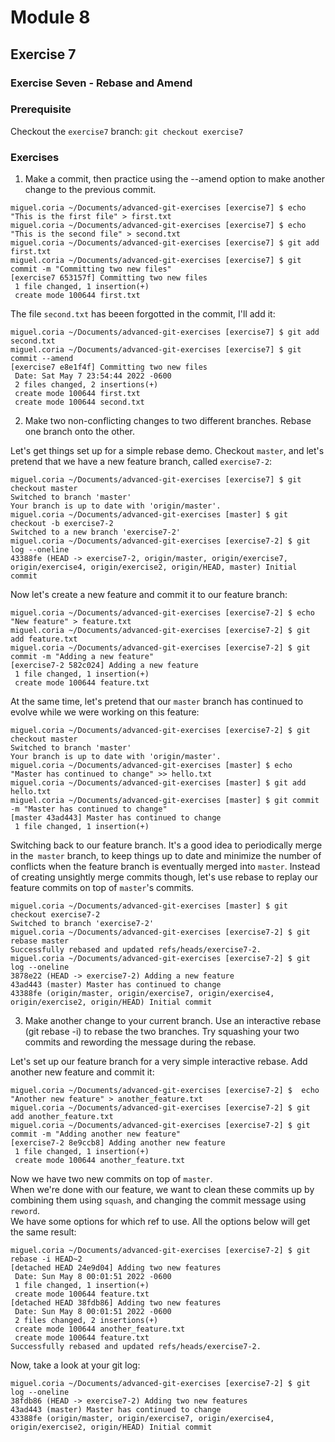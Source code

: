 # Module 8
## Exercise 7

### Exercise Seven - Rebase and Amend  

### Prerequisite
Checkout the `exercise7` branch:  `git checkout exercise7`  

### Exercises  
1. Make a commit, then practice using the --amend option to make another change to the previous commit.  
```
miguel.coria ~/Documents/advanced-git-exercises [exercise7] $ echo "This is the first file" > first.txt
miguel.coria ~/Documents/advanced-git-exercises [exercise7] $ echo "This is the second file" > second.txt
miguel.coria ~/Documents/advanced-git-exercises [exercise7] $ git add first.txt
miguel.coria ~/Documents/advanced-git-exercises [exercise7] $ git commit -m "Committing two new files"
[exercise7 653157f] Committing two new files
 1 file changed, 1 insertion(+)
 create mode 100644 first.txt
 ```

The file `second.txt` has beeen forgotted in the commit, I'll add it:  
```
miguel.coria ~/Documents/advanced-git-exercises [exercise7] $ git add second.txt
miguel.coria ~/Documents/advanced-git-exercises [exercise7] $ git commit --amend
[exercise7 e8e1f4f] Committing two new files
 Date: Sat May 7 23:54:44 2022 -0600
 2 files changed, 2 insertions(+)
 create mode 100644 first.txt
 create mode 100644 second.txt
```

2. Make two non-conflicting changes to two different branches. Rebase one branch onto the other.  

Let's get things set up for a simple rebase demo. Checkout `master`, and let's pretend that we have a new feature branch, called `exercise7-2`:
```
miguel.coria ~/Documents/advanced-git-exercises [exercise7] $ git checkout master
Switched to branch 'master'
Your branch is up to date with 'origin/master'.
miguel.coria ~/Documents/advanced-git-exercises [master] $ git checkout -b exercise7-2
Switched to a new branch 'exercise7-2'
miguel.coria ~/Documents/advanced-git-exercises [exercise7-2] $ git log --oneline
43388fe (HEAD -> exercise7-2, origin/master, origin/exercise7, origin/exercise4, origin/exercise2, origin/HEAD, master) Initial commit
```

Now let's create a new feature and commit it to our feature branch:  
```
miguel.coria ~/Documents/advanced-git-exercises [exercise7-2] $ echo "New feature" > feature.txt
miguel.coria ~/Documents/advanced-git-exercises [exercise7-2] $ git add feature.txt
miguel.coria ~/Documents/advanced-git-exercises [exercise7-2] $ git commit -m "Adding a new feature"
[exercise7-2 582c024] Adding a new feature
 1 file changed, 1 insertion(+)
 create mode 100644 feature.txt
```

At the same time, let's pretend that our `master` branch has continued to evolve while we were working on this feature:  
```
miguel.coria ~/Documents/advanced-git-exercises [exercise7-2] $ git checkout master
Switched to branch 'master'
Your branch is up to date with 'origin/master'.
miguel.coria ~/Documents/advanced-git-exercises [master] $ echo "Master has continued to change" >> hello.txt
miguel.coria ~/Documents/advanced-git-exercises [master] $ git add hello.txt
miguel.coria ~/Documents/advanced-git-exercises [master] $ git commit -m "Master has continued to change"
[master 43ad443] Master has continued to change
 1 file changed, 1 insertion(+)
 ```

 Switching back to our feature branch. It's a good idea to periodically merge in the` master` branch, to keep things up to date and minimize the number of conflicts when the feature branch is eventually merged into `master`. Instead of creating unsightly merge commits though, let's use rebase to replay our feature commits on top of `master`'s commits.  
```
miguel.coria ~/Documents/advanced-git-exercises [master] $ git checkout exercise7-2
Switched to branch 'exercise7-2'
miguel.coria ~/Documents/advanced-git-exercises [exercise7-2] $ git rebase master
Successfully rebased and updated refs/heads/exercise7-2.
miguel.coria ~/Documents/advanced-git-exercises [exercise7-2] $ git log --oneline
3878e22 (HEAD -> exercise7-2) Adding a new feature
43ad443 (master) Master has continued to change
43388fe (origin/master, origin/exercise7, origin/exercise4, origin/exercise2, origin/HEAD) Initial commit
```

3. Make another change to your current branch. Use an interactive rebase (git rebase -i) to rebase the two branches. Try squashing your two commits and rewording the message during the rebase.  

Let's set up our feature branch for a very simple interactive rebase. Add another new feature and commit it:  
```
miguel.coria ~/Documents/advanced-git-exercises [exercise7-2] $  echo "Another new feature" > another_feature.txt
miguel.coria ~/Documents/advanced-git-exercises [exercise7-2] $ git add another_feature.txt
miguel.coria ~/Documents/advanced-git-exercises [exercise7-2] $ git commit -m "Adding another new feature"
[exercise7-2 8e9ccb8] Adding another new feature
 1 file changed, 1 insertion(+)
 create mode 100644 another_feature.txt
 ```

Now we have two new commits on top of `master`.  
When we're done with our feature, we want to clean these commits up by combining them using `squash`, and changing the commit message using `reword`.  
We have some options for which ref to use. All the options below will get the same result:  
```
miguel.coria ~/Documents/advanced-git-exercises [exercise7-2] $ git rebase -i HEAD~2
[detached HEAD 24e9d04] Adding two new features
 Date: Sun May 8 00:01:51 2022 -0600
 1 file changed, 1 insertion(+)
 create mode 100644 feature.txt
[detached HEAD 38fdb86] Adding two new features
 Date: Sun May 8 00:01:51 2022 -0600
 2 files changed, 2 insertions(+)
 create mode 100644 another_feature.txt
 create mode 100644 feature.txt
Successfully rebased and updated refs/heads/exercise7-2.
```

Now, take a look at your git log:  
```
miguel.coria ~/Documents/advanced-git-exercises [exercise7-2] $ git log --oneline
38fdb86 (HEAD -> exercise7-2) Adding two new features
43ad443 (master) Master has continued to change
43388fe (origin/master, origin/exercise7, origin/exercise4, origin/exercise2, origin/HEAD) Initial commit
```





